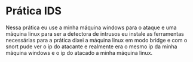 # Prática IDS

Nessa prática eu use a minha máquina windows para o ataque e uma máquina linux para ser a detectora de intrusos eu instale as ferramentas
necessárias para a prática dixei a máquina linux em modo bridge e com o snort pude ver o ip do atacante e realmente era o mesmo ip da minha
máquina windows e o ip do atacado a minha máquina linux.
